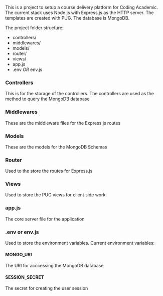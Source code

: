 This is a project to setup a course delivery platform for Coding Academic. The current stack uses Node.js with Express.js as the HTTP server. The templates are created with PUG. The database is MongoDB. 

The project folder structure:

  * controllers/
  * middlewares/
  * models/
  * router/
  * views/
  * app.js
  * .env *OR* env.js

### Controllers
This is for the storage of the controllers. The controllers are used as the method to query the MongoDB database

### Middlewares
These are the middleware files for the Express.js routes

### Models
These are the models for the MongoDB Schemas

### Router
Used to the store the routes for Express.js

### Views
Used to store the PUG views for client side work

### app.js
The core server file for the application

### .env or env.js
Used to store the environment variables. Current environment variables:

  #### MONGO_URI
  The URI for acccessing the MongoDB database
  #### SESSION_SECRET
  The secret for creating the user session

